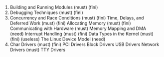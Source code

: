 1. Building and Running Modules      (must) (fini)
2. Debugging Techniques              (must) (fini)
3. Concurrency and Race Conditions   (must) (fini)
    Time, Delays, and Deferred Work  (must) (fini)
    Allocating Memory                (must) (fini)
    Communicating with Hardware      (must)
    Memory Mapping and DMA           (need)
    Interrupt Handling               (must) (fini)
    Data Types in the Kernel         (must) (fini) (useless)
    The Linux Device Model           (need)
4. Char Drivers                      (must) (fini)
   PCI Drivers
   Block Drivers
   USB Drivers
   Network Drivers                   (must)
   TTY Drivers